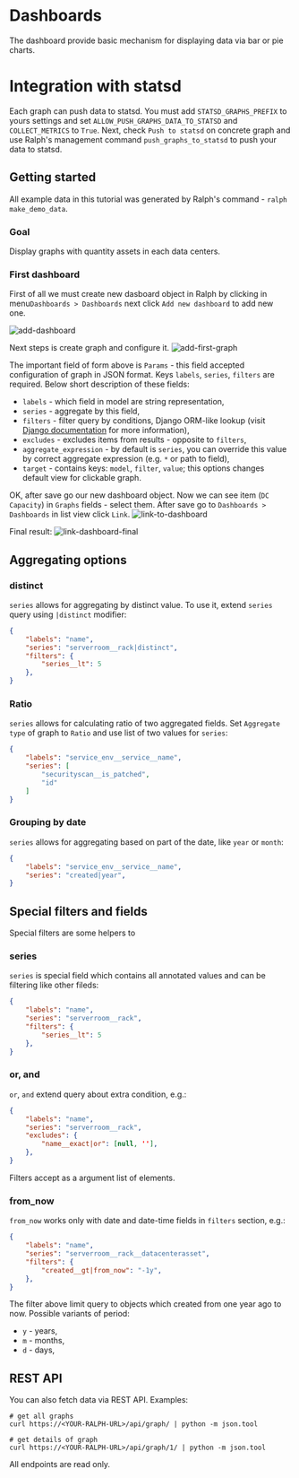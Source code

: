 # Dashboards

The dashboard provide basic mechanism for displaying data via bar or pie charts.

# Integration with statsd
Each graph can push data to statsd. You must add ``STATSD_GRAPHS_PREFIX`` to yours settings and set ``ALLOW_PUSH_GRAPHS_DATA_TO_STATSD`` and ``COLLECT_METRICS`` to ``True``. Next, check ``Push to statsd`` on concrete graph and use Ralph's management command ``push_graphs_to_statsd`` to push your data to statsd.


## Getting started
All example data in this tutorial was generated by Ralph's command - ``ralph make_demo_data``.

### Goal
Display graphs with quantity assets in each data centers.

### First dashboard
First of all we must create new dasboard object in Ralph by clicking in menu``Dashboards > Dashboards`` next click ``Add new dashboard`` to add new one.

![add-dashboard](/img/dashboard-create-dasboard.png "Add dashboard")


Next steps is create graph and configure it.
![add-first-graph](/img/dashboard-create-graph-dc.png "Add first-graph")

The important field of form above is ``Params`` - this field accepted configuration of graph in JSON format. Keys ``labels``, ``series``, ``filters`` are required.
Below short description of these fields:

  - ``labels`` - which field in model are string representation,
  - ``series`` - aggregate by this field,
  - ``filters`` - filter query by conditions, Django ORM-like lookup (visit [Django documentation](https://docs.djangoproject.com/en/1.8/ref/models/querysets/#id4) for more information),
  - ``excludes`` - excludes items from results - opposite to ``filters``,
  - ``aggregate_expression`` - by default is ``series``, you can override this value by correct aggregate expression (e.g. ``*`` or path to field),
  - ``target`` - contains keys: ``model``, ``filter``, ``value``; this options changes default view for clickable graph.

OK, after save go our new dashboard object. Now we can see item (``DC Capacity``) in ``Graphs`` fields - select them. After save go to ``Dashboards > Dashboards`` in list view click ``Link``.
![link-to-dashboard](/img/dashboard-link.png "Link")

Final result:
![link-dashboard-final](/img/dashboard-final-dc.png "Final dashboard")

## Aggregating options

### distinct
``series`` allows for aggregating by distinct value. To use it, extend ``series`` query using ``|distinct`` modifier:
```json
{
    "labels": "name",
    "series": "serverroom__rack|distinct",
    "filters": {
        "series__lt": 5
    },
}
```

### Ratio
``series`` allows for calculating ratio of two aggregated fields. Set ``Aggregate type`` of graph to ``Ratio`` and use list
of two values for ``series``:
```json
{
    "labels": "service_env__service__name",
    "series": [
        "securityscan__is_patched",
        "id"
    ]
}
```

### Grouping by date
``series`` allows for aggregating based on part of the date, like ``year`` or
``month``:
```json
{
    "labels": "service_env__service__name",
    "series": "created|year",
}
```

## Special filters and fields
Special filters are some helpers to

### series
``series`` is special field which contains all annotated values and can be filtering like other fileds:
```json
{
    "labels": "name",
    "series": "serverroom__rack",
    "filters": {
        "series__lt": 5
    },
}
```

### or, and
``or``, ``and`` extend query about extra condition, e.g.:
```json
{
    "labels": "name",
    "series": "serverroom__rack",
    "excludes": {
        "name__exact|or": [null, ''],
    },
}
```
Filters accept as a argument list of elements.

### from_now
``from_now`` works only with date and date-time fields in ``filters`` section, e.g.:
```json
{
    "labels": "name",
    "series": "serverroom__rack__datacenterasset",
    "filters": {
        "created__gt|from_now": "-1y",
    },
}
```
The filter above limit query to objects which created from one year ago to now. Possible variants of period:

  - ``y`` - years,
  - ``m`` - months,
  - ``d`` - days,

<!-- (TODO(mkurek): describe limit, sort) -->
<!-- (TODO(aadamski): describe aggregate functions) -->

## REST API
You can also fetch data via REST API. Examples:

```
# get all graphs
curl https://<YOUR-RALPH-URL>/api/graph/ | python -m json.tool

# get details of graph
curl https://<YOUR-RALPH-URL>/api/graph/1/ | python -m json.tool
```

All endpoints are read only.
